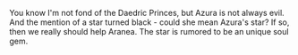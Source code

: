 You know I'm not fond of the Daedric Princes, but Azura is not always evil. And the mention of a star turned black - could she mean Azura's star?
If so, then we really should help Aranea. The star is rumored to be an unique soul gem.
